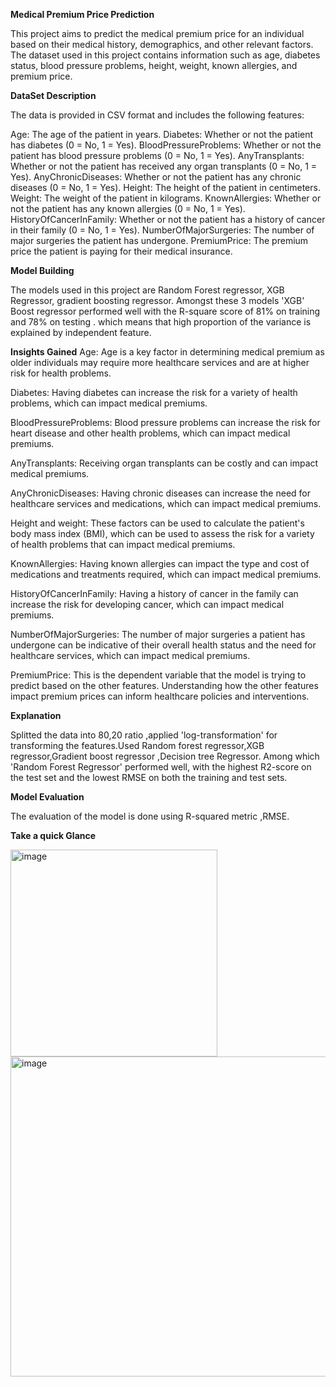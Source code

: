 **Medical Premium Price Prediction**

This project aims to predict the medical premium price for an individual based on their medical history, demographics, and other relevant factors. The dataset used in this project contains information such as age, diabetes status, blood pressure problems, height, weight, known allergies, and premium price.


**DataSet Description** 

The data is provided in CSV format and includes the following features:

Age: The age of the patient in years.
Diabetes: Whether or not the patient has diabetes (0 = No, 1 = Yes).
BloodPressureProblems: Whether or not the patient has blood pressure problems (0 = No, 1 = Yes).
AnyTransplants: Whether or not the patient has received any organ transplants (0 = No, 1 = Yes).
AnyChronicDiseases: Whether or not the patient has any chronic diseases (0 = No, 1 = Yes).
Height: The height of the patient in centimeters.
Weight: The weight of the patient in kilograms.
KnownAllergies: Whether or not the patient has any known allergies (0 = No, 1 = Yes).
HistoryOfCancerInFamily: Whether or not the patient has a history of cancer in their family (0 = No, 1 = Yes).
NumberOfMajorSurgeries: The number of major surgeries the patient has undergone.
PremiumPrice: The premium price the patient is paying for their medical insurance.

**Model Building**

The models used in this project are Random Forest regressor, XGB Regressor, gradient boosting regressor. 
Amongst these 3 models 'XGB' Boost regressor performed well with the R-square score of 81% on training and 78% on testing . which means that high proportion  of the variance is explained by independent feature. 

**Insights Gained**
Age: Age is a key factor in determining medical premium as older individuals may require more healthcare services and are at higher risk for health problems.

Diabetes: Having diabetes can increase the risk for a variety of health problems, which can impact medical premiums.

BloodPressureProblems: Blood pressure problems can increase the risk for heart disease and other health problems, which can impact medical premiums.

AnyTransplants: Receiving organ transplants can be costly and can impact medical premiums.

AnyChronicDiseases: Having chronic diseases can increase the need for healthcare services and medications, which can impact medical premiums.

Height and weight: These factors can be used to calculate the patient's body mass index (BMI), which can be used to assess the risk for a variety of health problems that can impact medical premiums.

KnownAllergies: Having known allergies can impact the type and cost of medications and treatments required, which can impact medical premiums.

HistoryOfCancerInFamily: Having a history of cancer in the family can increase the risk for developing cancer, which can impact medical premiums.

NumberOfMajorSurgeries: The number of major surgeries a patient has undergone can be indicative of their overall health status and the need for healthcare services, which can impact medical premiums.

PremiumPrice: This is the dependent variable that the model is trying to predict based on the other features. Understanding how the other features impact premium prices can inform healthcare policies and interventions.

**Explanation**

Splitted the data into 80,20 ratio ,applied 'log-transformation' for transforming the features.Used Random forest regressor,XGB regressor,Gradient boost regressor ,Decision tree Regressor. Among which 'Random Forest Regressor' performed well, with the highest R2-score on the test set and the lowest RMSE on both the training and test sets. 

**Model Evaluation**

The evaluation of the model is done using R-squared metric ,RMSE.


**Take a quick Glance**

<img width="331" alt="image" src="https://user-images.githubusercontent.com/119112861/236635227-c9043c5f-7ce5-4a71-9957-a32ee05efb51.png">

<img width="512" alt="image" src="https://user-images.githubusercontent.com/119112861/236635093-b628b699-92b9-4636-859c-838fe06a9935.png">
